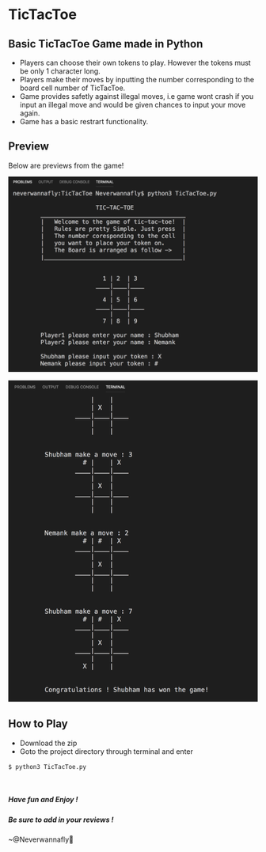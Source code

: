 # TicTacToe

## Basic TicTacToe Game made in Python
<ul>
<li>Players can choose their own tokens to play. However the tokens must be only 1 character long.</li>
<li>Players make their moves by inputting the number corresponding to the board cell number of TicTacToe.</li>
<li>Game provides safetly against illegal moves, i.e game wont crash if you input an illegal move and would be given chances to input your move again.</li>
<li>Game has a basic restrart functionality.</li>
</ul>

## Preview
Below are previews from the game!
<p>
    <img src="imgs/intro.png"></img>
</p>
<p>
    <img src="imgs/game.png"></img>
</p>

## How to Play
<ul>
<li>Download the zip
<li>Goto the project directory through terminal and enter
</ul>

```
$ python3 TicTacToe.py
```
<br>

##### Have fun and Enjoy !
##### Be sure to add in your reviews !

~@Neverwannafly
